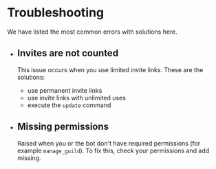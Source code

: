 # Troubleshooting

We have listed the most common errors with solutions here.

- ## Invites are not counted
    This issue occurs when you use limited invite links. These are the solutions:
    - use permanent invite links
    - use invite links with unlimited uses
    - execute the `update` command

- ## Missing permissions
    Raised when you or the bot don't have required permissions (for example `manage_guild`).
    To fix this, check your permissions and add missing.
   
 
